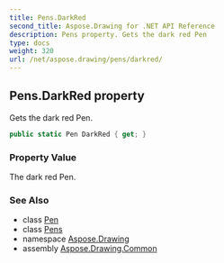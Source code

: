 ```yaml
---
title: Pens.DarkRed
second_title: Aspose.Drawing for .NET API Reference
description: Pens property. Gets the dark red Pen
type: docs
weight: 320
url: /net/aspose.drawing/pens/darkred/
---
```

## Pens.DarkRed property

Gets the dark red Pen.

```csharp
public static Pen DarkRed { get; }
```

### Property Value

The dark red Pen.

### See Also

* class [Pen](../../pen/)
* class [Pens](../)
* namespace [Aspose.Drawing](../../pens/)
* assembly [Aspose.Drawing.Common](../../../)


